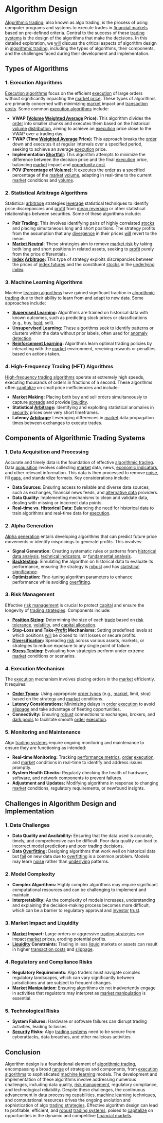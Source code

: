 # Algorithm Design

[Algorithmic trading](../a/algorithmic_trading.md), also known as algo trading, is the process of using computer programs and systems to execute trades in [financial markets](../f/financial_market.md) based on pre-defined criteria. Central to the success of these [trading systems](../t/trading_systems.md) is the design of the algorithms that make the decisions. In this detailed exploration, we [will](../w/will.md) discuss the critical aspects of algorithm design in [algorithmic trading](../a/algorithmic_trading.md), including the types of algorithms, their components, and the challenges faced during their development and implementation.

## Types of Algorithms

### 1. **Execution Algorithms**
[Execution algorithms](../e/execution_algorithms.md) focus on the efficient [execution](../e/execution.md) of large orders without significantly impacting the [market price](../m/market_price.md). These types of algorithms are primarily concerned with minimizing [market](../m/market.md) impact and [transaction costs](../t/transaction_costs.md). Some common [execution algorithms](../e/execution_algorithms.md) include:

- **VWAP ([Volume](../v/volume.md) [Weighted Average](../w/weighted_average.md) Price):** This algorithm divides the [order](../o/order.md) into smaller chunks and executes them based on the historical [volume](../v/volume.md) [distribution](../d/distribution.md), aiming to achieve an [execution](../e/execution.md) price close to the VWAP over a trading day.
- **TWAP (Time [Weighted Average](../w/weighted_average.md) Price):** This approach breaks the [order](../o/order.md) down and executes it at regular intervals over a specified period, seeking to achieve an average [execution](../e/execution.md) price.
- **Implementation [Shortfall](../s/shortfall.md):** This algorithm attempts to minimize the difference between the decision price and the final [execution](../e/execution.md) price, balancing [market](../m/market.md) impact and [opportunity cost](../o/opportunity_cost.md).
- **POV (Percentage of [Volume](../v/volume.md)):** It executes the [order](../o/order.md) as a specified percentage of the [market](../m/market.md) [volume](../v/volume.md), adapting in real-time to the current [market](../m/market.md) conditions and [volume](../v/volume.md).

### 2. **Statistical Arbitrage Algorithms**
Statistical [arbitrage](../a/arbitrage.md) strategies [leverage](../l/leverage.md) statistical techniques to identify price discrepancies and [profit](../p/profit.md) from [mean reversion](../m/mean_reversion.md) or other statistical relationships between securities. Some of these algorithms include:

- **Pair Trading:** This involves identifying pairs of highly correlated [stocks](../s/stock.md) and placing simultaneous long and short positions. The strategy profits from the assumption that any [divergence](../d/divergence.md) in their prices [will](../w/will.md) revert to the mean.
- **[Market Neutral](../m/market_neutral.md):** These strategies aim to remove [market risk](../m/market_risk.md) by taking both long and short positions in related assets, seeking to [profit](../p/profit.md) purely from the price differentials.
- **[Index](../i/index_instrument.md) [Arbitrage](../a/arbitrage.md):** This type of strategy exploits discrepancies between the prices of [index futures](../i/index_futures.md) and the constituent [stocks](../s/stock.md) in the [underlying](../u/underlying.md) [index](../i/index_instrument.md).

### 3. **Machine Learning Algorithms**
Machine [learning algorithms](../l/learning_algorithms_in_trading.md) have gained significant traction in [algorithmic trading](../a/algorithmic_trading.md) due to their ability to learn from and adapt to new data. Some approaches include:

- **[Supervised Learning](../s/supervised_learning.md):** Algorithms are trained on historical data with known outcomes, such as predicting stock prices or classifications (e.g., buy, [hold](../h/hold.md), sell).
- **[Unsupervised Learning](../u/unsupervised_learning.md):** These algorithms seek to identify patterns or clusters within the data without prior labels, often used for [anomaly detection](../a/anomaly_detection.md).
- **[Reinforcement Learning](../r/reinforcement_learning.md):** Algorithms learn optimal trading policies by interacting with the [market](../m/market.md) environment, receiving rewards or penalties based on actions taken.

### 4. **High-Frequency Trading (HFT) Algorithms**
[High-frequency trading algorithms](../h/high-frequency_trading_algorithms.md) operate at extremely high speeds, executing thousands of orders in fractions of a second. These algorithms often [capitalize](../c/capitalize.md) on small price inefficiencies and include:

- **[Market](../m/market.md) Making:** Placing both buy and sell orders simultaneously to capture [spreads](../s/spreads.md) and provide [liquidity](../l/liquidity.md).
- **Statistical [Arbitrage](../a/arbitrage.md):** Identifying and exploiting statistical anomalies in [security](../s/security.md) prices over very short timeframes.
- **Latency [Arbitrage](../a/arbitrage.md):** Leveraging differences in [market](../m/market.md) data propagation times between exchanges to execute trades.

## Components of Algorithmic Trading Systems

### 1. **Data Acquisition and Processing**
Accurate and timely data is the foundation of effective [algorithmic trading](../a/algorithmic_trading.md). Data [acquisition](../a/acquisition.md) involves collecting [market](../m/market.md) data, news, [economic indicators](../e/economic_indicators.md), and other relevant information. This data is then processed to remove [noise](../n/noise.md), fill [gaps](../g/gap.md), and standardize formats. Key considerations include:

- **Data Sources:** Ensuring access to reliable and diverse data sources, such as exchanges, financial news feeds, and [alternative data](../a/alternative_data.md) providers.
- **Data Quality:** Implementing mechanisms to clean and validate data, dealing with missing or incorrect data points.
- **Real-time vs. Historical Data:** Balancing the need for historical data to train algorithms and real-time data for [execution](../e/execution.md).

### 2. **Alpha Generation**
[Alpha generation](../a/alpha_generation.md) entails developing algorithms that can predict future price movements or identify mispricings to generate profits. This involves:

- **Signal Generation:** Creating systematic rules or patterns from [historical data analysis](../h/historical_data_analysis.md), [technical indicators](../t/technical_indicators.md), or [fundamental analysis](../f/fundamental_analysis.md).
- **[Backtesting](../b/backtesting.md):** Simulating the algorithm on historical data to evaluate its performance, ensuring the strategy is [robust](../r/robust.md) and has [statistical significance](../s/statistical_significance.md).
- **[Optimization](../o/optimization.md):** Fine-tuning algorithm parameters to enhance performance while avoiding [overfitting](../o/overfitting.md).

### 3. **Risk Management**
Effective [risk management](../r/risk_management.md) is crucial to protect [capital](../c/capital.md) and ensure the longevity of [trading strategies](../t/trading_strategies.md). Components include:

- **[Position Sizing](../p/position_sizing.md):** Determining the size of each [trade](../t/trade.md) based on [risk tolerance](../r/risk_tolerance.md), [volatility](../v/volatility.md), and [capital allocation](../c/capital_allocation.md).
- **Stop-Loss and Take-[Profit](../p/profit.md) Mechanisms:** Setting predefined levels at which positions [will](../w/will.md) be closed to limit losses or secure profits.
- **[Diversification](../d/diversification.md):** Spreading [risk](../r/risk.md) across various assets, markets, or strategies to reduce exposure to any single point of failure.
- **[Stress Testing](../s/stress_testing_in_trading.md):** Evaluating how strategies perform under extreme [market](../m/market.md) conditions or scenarios.

### 4. **Execution Mechanism**
The [execution](../e/execution.md) mechanism involves placing orders in the [market](../m/market.md) efficiently. It requires:

- **[Order Types](../o/order_types_in_trading.md):** Using appropriate [order types](../o/order_types_in_trading.md) (e.g., [market](../m/market.md), limit, stop) based on the strategy and [market](../m/market.md) conditions.
- **Latency Considerations:** Minimizing delays in [order](../o/order.md) [execution](../e/execution.md) to avoid [slippage](../s/slippage.md) and take advantage of fleeting opportunities.
- **Connectivity:** Ensuring [robust](../r/robust.md) connections to exchanges, brokers, and [dark pools](../d/dark_pools.md) to facilitate smooth [order](../o/order.md) [execution](../e/execution.md).

### 5. **Monitoring and Maintenance**
Algo [trading systems](../t/trading_systems.md) require ongoing monitoring and maintenance to ensure they are functioning as intended:

- **Real-time Monitoring:** Tracking [performance metrics](../p/performance_metrics.md), [order](../o/order.md) [execution](../e/execution.md), and [market](../m/market.md) conditions in real-time to identify and address issues promptly.
- **System Health Checks:** Regularly checking the health of hardware, software, and network components to prevent failures.
- **Adjustment and Updates:** Modifying algorithms in response to changing [market](../m/market.md) conditions, regulatory requirements, or newfound insights.

## Challenges in Algorithm Design and Implementation

### 1. **Data Challenges**
- **Data Quality and Availability:** Ensuring that the data used is accurate, timely, and comprehensive can be difficult. Poor data quality can lead to incorrect model predictions and poor trading decisions.
- **Data [Overfitting](../o/overfitting.md):** Designing algorithms that work well on historical data but [fail](../f/fail.md) on new data due to [overfitting](../o/overfitting.md) is a common problem. Models may learn [noise](../n/noise.md) rather than [underlying](../u/underlying.md) patterns.

### 2. **Model Complexity**
- **Complex Algorithms:** Highly complex algorithms may require significant computational resources and can be challenging to implement and maintain.
- **Interpretability:** As the complexity of models increases, understanding and explaining the decision-making process becomes more difficult, which can be a barrier to regulatory approval and [investor](../i/investor.md) [trust](../t/trust.md).

### 3. **Market Impact and Liquidity**
- **[Market](../m/market.md) Impact:** Large orders or aggressive [trading strategies](../t/trading_strategies.md) can impact [market](../m/market.md) prices, eroding potential profits.
- **[Liquidity](../l/liquidity.md) Constraints:** Trading in less [liquid](../l/liquid.md) markets or assets can result in higher [transaction costs](../t/transaction_costs.md) and [slippage](../s/slippage.md).

### 4. **Regulatory and Compliance Risks**
- **Regulatory Requirements:** Algo traders must navigate complex regulatory landscapes, which can vary significantly between jurisdictions and are subject to frequent changes.
- **[Market Manipulation](../m/market_manipulation.md):** Ensuring algorithms do not inadvertently engage in activities that regulators may interpret as [market manipulation](../m/market_manipulation.md) is essential.

### 5. **Technological Risks**
- **System Failures:** Hardware or software failures can disrupt trading activities, leading to losses.
- **[Security](../s/security.md) Risks:** Algo [trading systems](../t/trading_systems.md) need to be secure from cyberattacks, data breaches, and other malicious activities.

## Conclusion

Algorithm design is a foundational element of [algorithmic trading](../a/algorithmic_trading.md), encompassing a broad [range](../r/range.md) of strategies and components, from [execution algorithms](../e/execution_algorithms.md) to sophisticated [machine learning](../m/machine_learning.md) models. The development and implementation of these algorithms involve addressing numerous challenges, including data quality, [risk management](../r/risk_management.md), regulatory compliance, and technological reliability. Despite these challenges, the continuous advancement in data processing capabilities, [machine learning](../m/machine_learning.md) techniques, and computational resources drives the ongoing evolution and sophistication of algo [trading strategies](../t/trading_strategies.md). Effective algorithm design can lead to profitable, efficient, and [robust](../r/robust.md) [trading systems](../t/trading_systems.md), poised to [capitalize](../c/capitalize.md) on opportunities in the dynamic and competitive [financial markets](../f/financial_market.md).